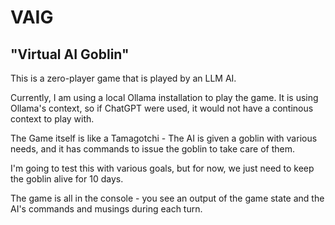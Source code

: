 # VAIG

## "Virtual AI Goblin"

This is a zero-player game that is played by an LLM AI.

Currently, I am using a local Ollama installation to play the game. It is using Ollama's context, so if ChatGPT were used, it would not have a continous context to play with.

The Game itself is like a Tamagotchi - The AI is given a goblin with various needs, and it has commands to issue the goblin to take care of them. 

I'm going to test this with various goals, but for now, we just need to keep the goblin alive for 10 days.

The game is all in the console - you see an output of the game state and the AI's commands and musings during each turn.
